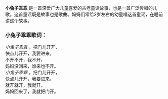 

**小兔子乖乖**
是一首深爱广大儿童喜爱的古老童话故事，也是一首广泛传唱的儿歌。这首童谣既是故事也是歌曲。妈妈们常给2岁左右的幼童唱这首童谣，在睡前讲这个故事。

### 小兔子乖乖歌词：

_小兔子乖乖_ ，把门儿开开，  
快点儿开开，我要进来。  
不开不开，我不开，  
妈妈没回来，谁来也不开。  
_小兔子乖乖_ ，把门儿开开，  
快点儿开开，我要进来。  
就开就开，我就开，  
妈妈回来了，我就把门开。

